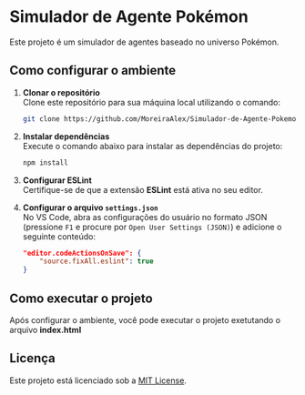 # Simulador de Agente Pokémon

Este projeto é um simulador de agentes baseado no universo Pokémon.

## Como configurar o ambiente

1. **Clonar o repositório**  
   Clone este repositório para sua máquina local utilizando o comando:
   ```bash
   git clone https://github.com/MoreiraAlex/Simulador-de-Agente-Pokemon.git
   ```

2. **Instalar dependências**  
   Execute o comando abaixo para instalar as dependências do projeto:
   ```bash
   npm install
   ```

3. **Configurar ESLint**  
   Certifique-se de que a extensão **ESLint** está ativa no seu editor.

4. **Configurar o arquivo `settings.json`**  
   No VS Code, abra as configurações do usuário no formato JSON (pressione `F1` e procure por `Open User Settings (JSON)`) e adicione o seguinte conteúdo:
   ```json
   "editor.codeActionsOnSave": {
       "source.fixAll.eslint": true
   }
   ```

## Como executar o projeto

Após configurar o ambiente, você pode executar o projeto exetutando o arquivo **index.html**

## Licença

Este projeto está licenciado sob a [MIT License](LICENSE).